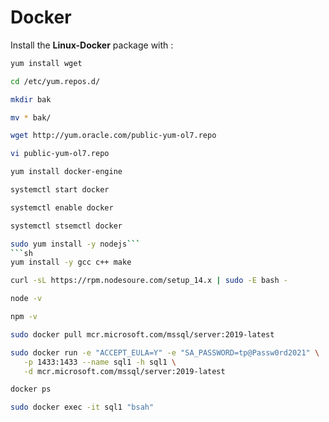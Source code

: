 # Docker

Install the **Linux-Docker** package with :

```sh
yum install wget
```
```sh
cd /etc/yum.repos.d/ 
```
```sh
mkdir bak
```
```sh
mv * bak/
```
```sh
wget http://yum.oracle.com/public-yum-ol7.repo
```
```sh
vi public-yum-ol7.repo
```
```sh
yum install docker-engine
```
```sh
systemctl start docker
```
```sh
systemctl enable docker
```
```sh
systemctl stsemctl docker
```
```sh
sudo yum install -y nodejs```
```sh
yum install -y gcc c++ make
```
```sh
curl -sL https://rpm.nodesoure.com/setup_14.x | sudo -E bash -
```
```sh
node -v
```
```sh
npm -v
```
```sh
sudo docker pull mcr.microsoft.com/mssql/server:2019-latest
```
```sh
sudo docker run -e "ACCEPT_EULA=Y" -e "SA_PASSWORD=tp@Passw0rd2021" \
   -p 1433:1433 --name sql1 -h sql1 \
   -d mcr.microsoft.com/mssql/server:2019-latest
```
```sh
docker ps
```
```sh
sudo docker exec -it sql1 "bsah"
```

